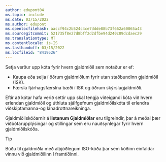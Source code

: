 ```yaml
---
author: edupont04
ms.topic: include
ms.date: 03/15/2022
ms.author: edupont
ms.openlocfilehash: aaccf94c2b524c4ce7ddde88b73f662a60065a43
ms.sourcegitcommit: 521735f8e27d8bff2d2dfbe94d240c09dcdaec29
ms.translationtype: MT
ms.contentlocale: is-IS
ms.lasthandoff: 03/15/2022
ms.locfileid: "8419526"
---
```

Setja verður upp kóta fyrir hvern gjaldmiðil sem notaður er ef:

- Kaupa eða selja í öðrum gjaldmiðlum fyrir utan staðbundinn gjaldmiðil (ISK).  
- Færsla fjárhagsfærslna bæði í ISK og öðrum skýrslugjaldmiðli.  

Eftir að kótar hafa verið settir upp skal tengja viðeigandi kóta við hvern erlendan gjaldmiðil og úthluta sjálfgefnum gjaldmiðilskóta til erlendra viðskiptamanna-og lánadrottnareikninga.

Gjaldmiðilskóðarnir á **listanum Gjaldmiðlar** eru tilgreindir, þar á meðal þær viðbótarupplýsingar og stillingar sem eru nauðsynlegar fyrir hvern gjaldmiðilskóða.

> [!TIP]
> Búðu til gjaldmiðla með alþjóðlegum ISO-kóða þar sem kóðinn einfaldar vinnu við gjaldmiðilinn í framtíðinni.
